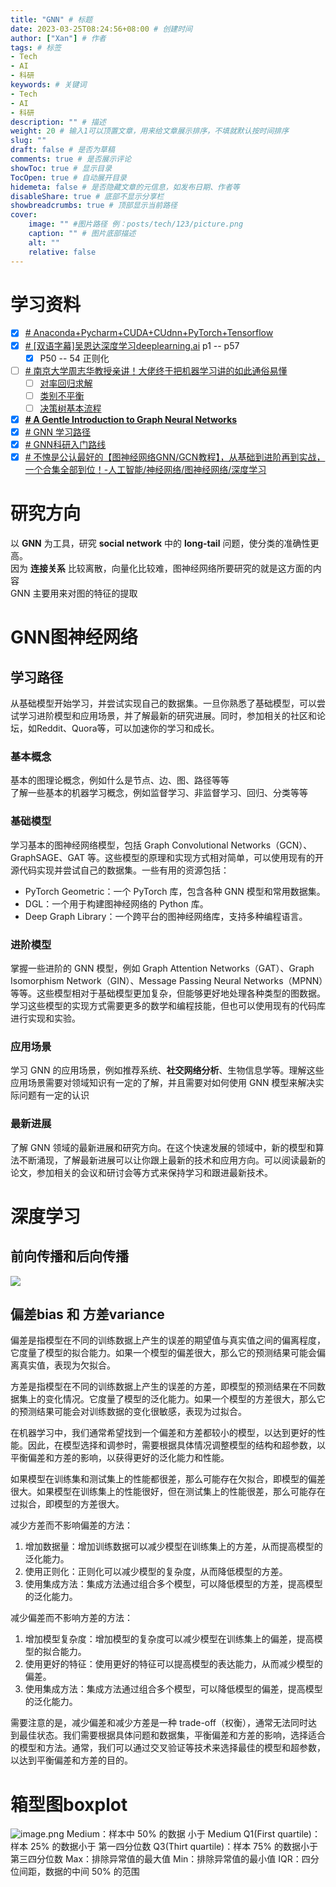 ```yaml
---
title: "GNN" # 标题
date: 2023-03-25T08:24:56+08:00 # 创建时间
author: ["Xan"] # 作者
tags: # 标签
- Tech
- AI
- 科研
keywords: # 关键词
- Tech
- AI
- 科研
description: "" # 描述
weight: 20 # 输入1可以顶置文章，用来给文章展示排序，不填就默认按时间排序
slug: ""
draft: false # 是否为草稿
comments: true # 是否展示评论
showToc: true # 显示目录
TocOpen: true # 自动展开目录
hidemeta: false # 是否隐藏文章的元信息，如发布日期、作者等
disableShare: true # 底部不显示分享栏
showbreadcrumbs: true # 顶部显示当前路径
cover:
    image: "" #图片路径 例：posts/tech/123/picture.png
    caption: "" # 图片底部描述
    alt: ""
    relative: false
---
```


# 学习资料
- [x] [# Anaconda+Pycharm+CUDA+CUdnn+PyTorch+Tensorflow](https://www.bilibili.com/video/BV1ov41137Z8?p=1&vd_source=ae16ff6478eb15c1b87880540263910b)
- [x] [# [双语字幕]吴恩达深度学习deeplearning.ai](https://www.bilibili.com/video/BV1FT4y1E74V?p=50&vd_source=ae16ff6478eb15c1b87880540263910b) p1 -- p57
	- [x] P50 -- 54 正则化
- [ ] [# 南京大学周志华教授亲讲！大佬终于把机器学习讲的如此通俗易懂](https://www.bilibili.com/video/BV1R44y1o749/?p=1&vd_source=ae16ff6478eb15c1b87880540263910b)
	- [ ] [对率回归求解](https://www.bilibili.com/video/BV1R44y1o749?p=21&spm_id_from=pageDriver&vd_source=ae16ff6478eb15c1b87880540263910b)
	- [ ] [类别不平衡](https://www.bilibili.com/video/BV1R44y1o749?p=22&vd_source=ae16ff6478eb15c1b87880540263910b)
	- [ ] [决策树基本流程](https://www.bilibili.com/video/BV1R44y1o749?p=23&vd_source=ae16ff6478eb15c1b87880540263910b)
- [x] **[# A Gentle Introduction to Graph Neural Networks](https://distill.pub/2021/gnn-intro/)**
- [x] [# GNN 学习路径](https://juejin.cn/post/7225588359287554085)
- [x] [# GNN科研入门路线](https://www.bilibili.com/video/BV1NK411D7pd/?spm_id_from=333.337.search-card.all.click&vd_source=ae16ff6478eb15c1b87880540263910b)
- [x] [# 不愧是公认最好的【图神经网络GNN/GCN教程】，从基础到进阶再到实战，一个合集全部到位！-人工智能/神经网络/图神经网络/深度学习](https://www.bilibili.com/video/BV1184y1x71H/?spm_id_from=333.337.search-card.all.click&vd_source=ae16ff6478eb15c1b87880540263910b)
# 研究方向 
以 **GNN** 为工具，研究 **social network** 中的 **long-tail** 问题，使分类的准确性更高。  
因为 **连接关系** 比较离散，向量化比较难，图神经网络所要研究的就是这方面的内容  
GNN 主要用来对图的特征的提取
# GNN图神经网络
## 学习路径
从基础模型开始学习，并尝试实现自己的数据集。一旦你熟悉了基础模型，可以尝试学习进阶模型和应用场景，并了解最新的研究进展。同时，参加相关的社区和论坛，如Reddit、Quora等，可以加速你的学习和成长。
### 基本概念
基本的图理论概念，例如什么是节点、边、图、路径等等  
了解一些基本的机器学习概念，例如监督学习、非监督学习、回归、分类等等
### 基础模型
学习基本的图神经网络模型，包括 Graph Convolutional Networks（GCN）、GraphSAGE、GAT 等。这些模型的原理和实现方式相对简单，可以使用现有的开源代码实现并尝试自己的数据集。一些有用的资源包括：

- PyTorch Geometric：一个 PyTorch 库，包含各种 GNN 模型和常用数据集。
- DGL：一个用于构建图神经网络的 Python 库。
- Deep Graph Library：一个跨平台的图神经网络库，支持多种编程语言。
### 进阶模型
掌握一些进阶的 GNN 模型，例如 Graph Attention Networks（GAT）、Graph Isomorphism Network（GIN）、Message Passing Neural Networks（MPNN）等等。这些模型相对于基础模型更加复杂，但能够更好地处理各种类型的图数据。学习这些模型的实现方式需要更多的数学和编程技能，但也可以使用现有的代码库进行实现和实验。
### 应用场景
学习 GNN 的应用场景，例如推荐系统、**社交网络分析**、生物信息学等。理解这些应用场景需要对领域知识有一定的了解，并且需要对如何使用 GNN 模型来解决实际问题有一定的认识
### 最新进展
了解 GNN 领域的最新进展和研究方向。在这个快速发展的领域中，新的模型和算法不断涌现，了解最新进展可以让你跟上最新的技术和应用方向。可以阅读最新的论文，参加相关的会议和研讨会等方式来保持学习和跟进最新技术。
# 深度学习
## 前向传播和后向传播
![](https://bu.dusays.com/2023/04/28/644b1bc5893e0.png)
## 偏差bias 和 方差variance
偏差是指模型在不同的训练数据上产生的误差的期望值与真实值之间的偏离程度，它度量了模型的拟合能力。如果一个模型的偏差很大，那么它的预测结果可能会偏离真实值，表现为欠拟合。

方差是指模型在不同的训练数据上产生的误差的方差，即模型的预测结果在不同数据集上的变化情况。它度量了模型的泛化能力。如果一个模型的方差很大，那么它的预测结果可能会对训练数据的变化很敏感，表现为过拟合。

在机器学习中，我们通常希望找到一个偏差和方差都较小的模型，以达到更好的性能。因此，在模型选择和调参时，需要根据具体情况调整模型的结构和超参数，以平衡偏差和方差的影响，以获得更好的泛化能力和性能。

如果模型在训练集和测试集上的性能都很差，那么可能存在欠拟合，即模型的偏差很大。如果模型在训练集上的性能很好，但在测试集上的性能很差，那么可能存在过拟合，即模型的方差很大。

减少方差而不影响偏差的方法：

1.  增加数据量：增加训练数据可以减少模型在训练集上的方差，从而提高模型的泛化能力。
2.  使用正则化：正则化可以减少模型的复杂度，从而降低模型的方差。
3.  使用集成方法：集成方法通过组合多个模型，可以降低模型的方差，提高模型的泛化能力。

减少偏差而不影响方差的方法：

1.  增加模型复杂度：增加模型的复杂度可以减少模型在训练集上的偏差，提高模型的拟合能力。
2.  使用更好的特征：使用更好的特征可以提高模型的表达能力，从而减少模型的偏差。
3.  使用集成方法：集成方法通过组合多个模型，可以降低模型的偏差，提高模型的泛化能力。

需要注意的是，减少偏差和减少方差是一种 trade-off（权衡），通常无法同时达到最佳状态。我们需要根据具体问题和数据集，平衡偏差和方差的影响，选择适合的模型和方法。通常，我们可以通过交叉验证等技术来选择最佳的模型和超参数，以达到平衡偏差和方差的目的。


# 箱型图boxplot
![image.png](https://bu.dusays.com/2023/06/17/648dbf6507211.png)
Medium：样本中 50% 的数据 小于 Medium
Q1(First quartile)：样本 25% 的数据小于 第一四分位数
Q3(Thirt quartile)：样本 75% 的数据小于 第三四分位数
Max：排除异常值的最大值
Min：排除异常值的最小值
IQR：四分位间距，数据的中间 50% 的范围